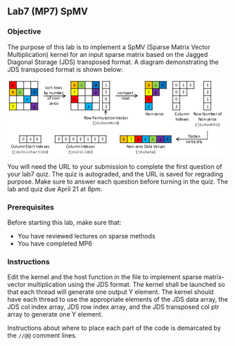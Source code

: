 ## Lab7 (MP7) SpMV
### Objective

The purpose of this lab is to implement a SpMV (Sparse Matrix Vector Multiplication) kernel for an input sparse matrix based
on the Jagged Diagonal Storage (JDS) transposed format. A diagram demonstrating the JDS transposed format is shown below:

![image](imgs/figure.png "thumbnail")

You will need the URL to your submission to complete the first question of your lab7 quiz. The quiz is autograded, and the URL is saved for regrading purpose. Make sure to answer each question before turning in the quiz. The lab and quiz due April 21 at 8pm.

### Prerequisites

Before starting this lab, make sure that:

* You have reviewed lectures on sparse methods
* You have completed MP6

### Instructions

Edit the kernel and the host function in the file to implement sparse matrix-vector multiplication using the JDS format. The kernel shall
be launched so that each thread will generate one output Y element. The kernel should have each thread to use the appropriate elements of
the JDS data array, the JDS col index array, JDS row index array, and the JDS transposed col ptr array to generate one Y element.

Instructions about where to place each part of the code is demarcated by the `//@@` comment lines.
